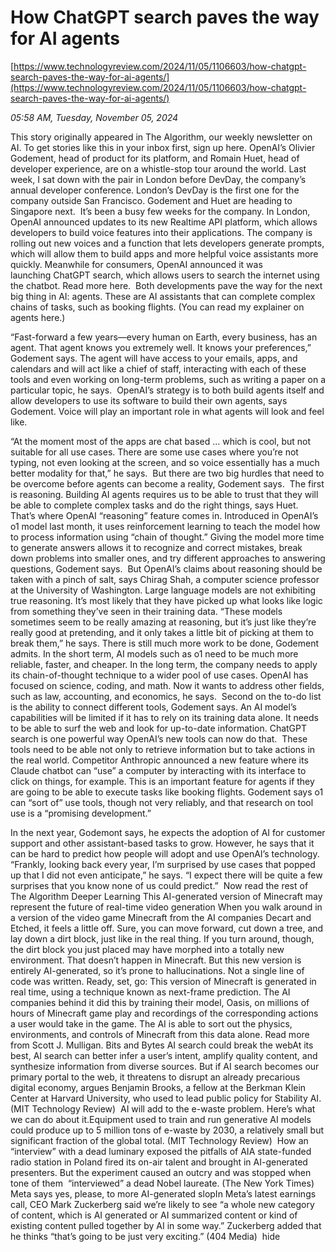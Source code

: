 # How ChatGPT search paves the way for AI agents

[https://www.technologyreview.com/2024/11/05/1106603/how-chatgpt-search-paves-the-way-for-ai-agents/](https://www.technologyreview.com/2024/11/05/1106603/how-chatgpt-search-paves-the-way-for-ai-agents/)

*05:58 AM, Tuesday, November 05, 2024*

This story originally appeared in The Algorithm, our weekly newsletter on AI. To get stories like this in your inbox first, sign up here. OpenAI’s Olivier Godement, head of product for its platform, and Romain Huet, head of developer experience, are on a whistle-stop tour around the world. Last week, I sat down with the pair in London before DevDay, the company’s annual developer conference. London’s DevDay is the first one for the company outside San Francisco. Godement and Huet are heading to Singapore next.   It’s been a busy few weeks for the company. In London, OpenAI announced updates to its new Realtime API platform, which allows developers to build voice features into their applications. The company is rolling out new voices and a function that lets developers generate prompts, which will allow them to build apps and more helpful voice assistants more quickly. Meanwhile for consumers, OpenAI announced it was launching ChatGPT search, which allows users to search the internet using the chatbot. Read more here.  Both developments pave the way for the next big thing in AI: agents. These are AI assistants that can complete complex chains of tasks, such as booking flights. (You can read my explainer on agents here.)

“Fast-forward a few years—every human on Earth, every business, has an agent. That agent knows you extremely well. It knows your preferences,” Godement says. The agent will have access to your emails, apps, and calendars and will act like a chief of staff, interacting with each of these tools and even working on long-term problems, such as writing a paper on a particular topic, he says.  OpenAI’s strategy is to both build agents itself and allow developers to use its software to build their own agents, says Godement. Voice will play an important role in what agents will look and feel like.

“At the moment most of the apps are chat based … which is cool, but not suitable for all use cases. There are some use cases where you’re not typing, not even looking at the screen, and so voice essentially has a much better modality for that,” he says.  But there are two big hurdles that need to be overcome before agents can become a reality, Godement says.  The first is reasoning. Building AI agents requires us to be able to trust that they will be able to complete complex tasks and do the right things, says Huet. That’s where OpenAI “reasoning” feature comes in. Introduced in OpenAI’s o1 model last month, it uses reinforcement learning to teach the model how to process information using “chain of thought.” Giving the model more time to generate answers allows it to recognize and correct mistakes, break down problems into smaller ones, and try different approaches to answering questions, Godement says.  But OpenAI’s claims about reasoning should be taken with a pinch of salt, says Chirag Shah, a computer science professor at the University of Washington. Large language models are not exhibiting true reasoning. It’s most likely that they have picked up what looks like logic from something they’ve seen in their training data.  “These models sometimes seem to be really amazing at reasoning, but it’s just like they’re really good at pretending, and it only takes a little bit of picking at them to break them,” he says. There is still much more work to be done, Godement admits. In the short term, AI models such as o1 need to be much more reliable, faster, and cheaper. In the long term, the company needs to apply its chain-of-thought technique to a wider pool of use cases. OpenAI has focused on science, coding, and math. Now it wants to address other fields, such as law, accounting, and economics, he says.  Second on the to-do list is the ability to connect different tools, Godement says. An AI model’s capabilities will be limited if it has to rely on its training data alone. It needs to be able to surf the web and look for up-to-date information. ChatGPT search is one powerful way OpenAI’s new tools can now do that.  These tools need to be able not only to retrieve information but to take actions in the real world. Competitor Anthropic announced a new feature where its Claude chatbot can “use” a computer by interacting with its interface to click on things, for example. This is an important feature for agents if they are going to be able to execute tasks like booking flights. Godement says o1 can “sort of” use tools, though not very reliably, and that research on tool use is a “promising development.”

In the next year, Godemont says, he expects the adoption of AI for customer support and other assistant-based tasks to grow. However, he says that it can be hard to predict how people will adopt and use OpenAI’s technology.  “Frankly, looking back every year, I’m surprised by use cases that popped up that I did not even anticipate,” he says. “I expect there will be quite a few surprises that you know none of us could predict.”   Now read the rest of The Algorithm Deeper Learning This AI-generated version of Minecraft may represent the future of real-time video generation When you walk around in a version of the video game Minecraft from the AI companies Decart and Etched, it feels a little off. Sure, you can move forward, cut down a tree, and lay down a dirt block, just like in the real thing. If you turn around, though, the dirt block you just placed may have morphed into a totally new environment. That doesn’t happen in Minecraft. But this new version is entirely AI-generated, so it’s prone to hallucinations. Not a single line of code was written. Ready, set, go: This version of Minecraft is generated in real time, using a technique known as next-frame prediction. The AI companies behind it did this by training their model, Oasis, on millions of hours of Minecraft game play and recordings of the corresponding actions a user would take in the game. The AI is able to sort out the physics, environments, and controls of Minecraft from this data alone. Read more from Scott J. Mulligan. Bits and Bytes AI search could break the webAt its best, AI search can better infer a user’s intent, amplify quality content, and synthesize information from diverse sources. But if AI search becomes our primary portal to the web, it threatens to disrupt an already precarious digital economy, argues Benjamin Brooks, a fellow at the Berkman Klein Center at Harvard University, who used to lead public policy for Stability AI. (MIT Technology Review)  AI will add to the e-waste problem. Here’s what we can do about it.Equipment used to train and run generative AI models could produce up to 5 million tons of e-waste by 2030, a relatively small but significant fraction of the global total. (MIT Technology Review)  How an “interview” with a dead luminary exposed the pitfalls of AIA state-funded radio station in Poland fired its on-air talent and brought in AI-generated presenters. But the experiment caused an outcry and was stopped when tone of them  “interviewed” a dead Nobel laureate. (The New York Times)  Meta says yes, please, to more AI-generated slopIn Meta’s latest earnings call, CEO Mark Zuckerberg said we’re likely to see “a whole new category of content, which is AI generated or AI summarized content or kind of existing content pulled together by AI in some way.” Zuckerberg added that he thinks “that’s going to be just very exciting.” (404 Media)  hide

